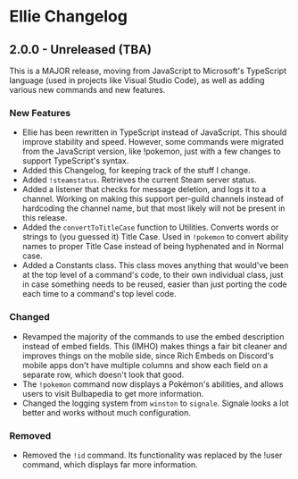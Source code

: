 # Ellie Changelog

## 2.0.0 - Unreleased (TBA)
This is a MAJOR release, moving from JavaScript to Microsoft's TypeScript language (used in 
projects like Visual Studio Code), as well as adding various new commands and new features.
### New Features
- Ellie has been rewritten in TypeScript instead of JavaScript. This should improve stability and 
speed. However, some commands were migrated from the JavaScript version, like !pokemon, just with 
a few changes to support TypeScript's syntax.
- Added this Changelog, for keeping track of the stuff I change.
- Added `!steamstatus`. Retrieves the current Steam server status.
- Added a listener that checks for message deletion, and logs it to a channel. Working on making this 
support per-guild channels instead of hardcoding the channel name, but that most likely will not be 
present in this release.
- Added the `convertToTitleCase` function to Utilities. Converts words or strings to (you guessed it) Title
Case. Used in `!pokemon` to convert ability names to proper Title Case instead of being hyphenated and in
Normal case.
- Added a Constants class. This class moves anything that would've been at the top level of a command's
code, to their own individual class, just in case something needs to be reused, easier than just porting
the code each time to a command's top level code.
### Changed
- Revamped the majority of the commands to use the embed description instead of embed fields. This (IMHO) 
makes things a fair bit cleaner and improves things on the mobile side, since Rich Embeds on Discord's 
mobile apps don't have multiple columns and show each field on a separate row, which doesn't look that
good.
- The `!pokemon` command now displays a Pokémon's abilities, and allows users to visit Bulbapedia to get
more information.
- Changed the logging system from `winston` to `signale`. Signale looks a lot better and works without much
configuration.
### Removed
- Removed the `!id` command. Its functionality was replaced by the !user command, which displays far more
information.